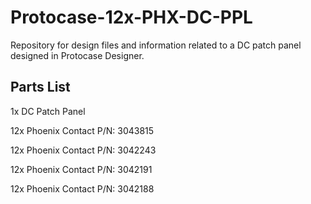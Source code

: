 # Protocase-12x-PHX-DC-PPL
Repository for design files and information related to a DC patch panel designed in Protocase Designer. 

## Parts List
  1x DC Patch Panel
  
  12x Phoenix Contact P/N: 3043815
  
  12x Phoenix Contact P/N: 3042243
  
  12x Phoenix Contact P/N: 3042191
  
  12x Phoenix Contact P/N: 3042188
